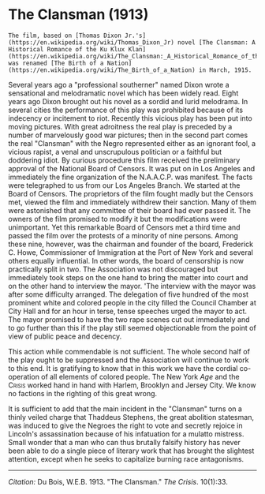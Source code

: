<!--
title:   The Clansman
author:  Du Bois, W.E.B.
journal: The Crisis
year:    1913
volume:  10
issue:   1
pages:   33
-->
# The Clansman (1913)

```{margin}
The film, based on [Thomas Dixon Jr.'s](https://en.wikipedia.org/wiki/Thomas_Dixon_Jr) novel [The Clansman: A Historical Romance of the Ku Klux Klan](https://en.wikipedia.org/wiki/The_Clansman:_A_Historical_Romance_of_the_Ku_Klux_Klan) was renamed [The Birth of a Nation](https://en.wikipedia.org/wiki/The_Birth_of_a_Nation) in March, 1915.
```

Several years ago a "professional southerner" named Dixon wrote a sensational and melodramatic novel which has been widely read. Eight years ago Dixon brought out his novel as a sordid and lurid melodrama. In several cities the performance of this play was prohibited because of its indecency or incitement to riot. Recently this vicious play has been put into moving pictures. With great adroitness the real play is preceded by a number of marvelously good war pictures; then in the second part comes the real "Clansman" with the Negro represented either as an ignorant fool, a vicious rapist, a venal and unscrupulous politician or a faithful but doddering idiot. By curious procedure this film received the preliminary approval of the National Board of Censors. It was put on in Los Angeles and immediately the fine organization of the N.A.A.C.P. was manifest. The facts were telegraphed to us from our Los Angeles Branch. We started at the Board of Censors. The proprietors of the film fought madly but the Censors met, viewed the film and immediately withdrew their sanction. Many of them were astonished that any committee of their board had ever passed it. The owners of the film promised to modify it but the modifications were unimportant. Yet this remarkable Board of Censors met a third time and passed the film over the protests of a minority of nine persons. Among these nine, however, was the chairman and founder of the board, Frederick C. Howe, Commissioner of Immigration at the Port of New York and several others equally influential. In other words, the board of censorship is now practically split in two. The Association was not discouraged but immediately took steps on the one hand to bring the matter into court and on the other hand to interview the mayor. 'The interview with the mayor was after some difficulty arranged. The delegation of five hundred of the most prominent white and colored people in the city filled the Council Chamber at City Hall and for an hour in terse, tense speeches urged the mayor to act. The mayor promised to have the two rape scenes cut out immediately and to go further than this if the play still seemed objectionable from the point of view of public peace and decency.

This action while commendable is not sufficient. The whole second half of the play ought to be suppressed and the Association will continue to work to this end. It is gratifying to know that in this work we have the cordial co-operation of all elements of colored people. The New York *Age* and the <span style="font-variant:small-caps;">Crisis</span> worked hand in hand with Harlem, Brooklyn and Jersey City. We know no factions in the righting of this great wrong.

 It is sufficient to add that the main incident in the "Clansman" turns on a thinly veiled charge that Thaddeus Stephens, the great abolition statesman, was induced to give the Negroes the right to vote and secretly rejoice in Lincoln's assassination because of his infatuation for a mulatto mistress. Small wonder that a man who can thus brutally falsify history has never been able to do a single piece of literary work that has brought the slightest attention, except when he seeks to capitalize burning race antagonisms.

 ______________
*Citation:* Du Bois, W.E.B. 1913. "The Clansman." *The Crisis*. 10(1):33.